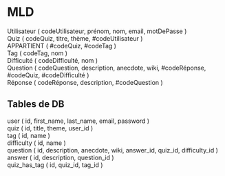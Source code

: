# MLD

Utilisateur ( codeUtilisateur, prénom, nom, email, motDePasse )  
Quiz ( codeQuiz, titre, thème, #codeUtilisateur )  
APPARTIENT ( #codeQuiz, #codeTag )  
Tag ( codeTag, nom )  
Difficulté ( codeDifficulté, nom )  
Question ( codeQuestion, description, anecdote, wiki, #codeRéponse, #codeQuiz, #codeDifficulté )  
Réponse ( codeRéponse, description, #codeQuestion )  

## Tables de DB

user ( id, first_name, last_name, email, password )  
quiz ( id, title, theme, user_id )  
tag ( id, name )  
difficulty ( id, name )  
question ( id, description, anecdote, wiki, answer_id, quiz_id, difficulty_id )  
answer ( id, description, question_id )  
quiz_has_tag ( id, quiz_id, tag_id )  
